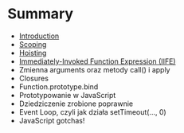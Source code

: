 # Summary

* [Introduction](README.md)
* [Scoping](scoping.md)
* [Hoisting](hoisting.md)
* [Immediately-Invoked Function Expression \(IIFE\)](immediately-invoked-function-expression-iife.md)
* Zmienna arguments oraz metody call\(\) i apply
* Closures
* Function.prototype.bind
* Prototypowanie w JavaScript
* Dziedziczenie zrobione poprawnie
* Event Loop, czyli jak działa setTimeout\(..., 0\)
* JavaScript gotchas!

